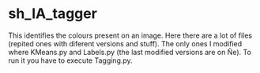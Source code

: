 # sh_IA_tagger
This identifies the colours present on an image. Here there are a lot of files (repited ones with diferent versions and stuff).
The only ones I modified where KMeans.py and Labels.py (the last modified versions are on Ñe). 
To run it you have to execute Tagging.py.
